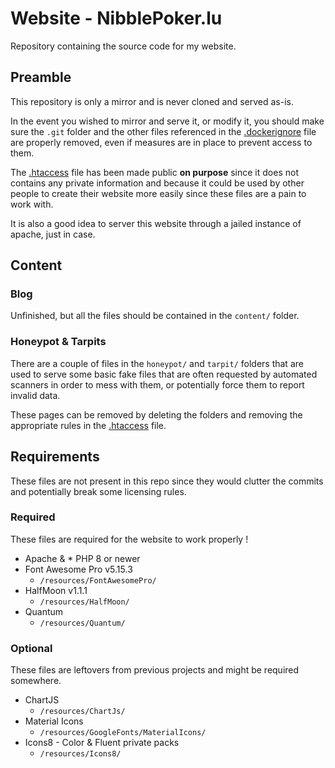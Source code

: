 # Website - NibblePoker.lu
Repository containing the source code for my website.

## Preamble
This repository is only a mirror and is never cloned and served as-is.

In the event you wished to mirror and serve it, or modify it, you should make sure
the `.git` folder and the other files referenced in the [.dockerignore](.dockerignore)
file are properly removed, even if measures are in place to prevent access to them.

The [.htaccess](.htaccess) file has been made public **on purpose** since it does not contains any
private information and because it could be used by other people to create their website more easily
since these files are a pain to work with.

It is also a good idea to server this website through a jailed instance of apache, just in case.

## Content
### Blog
Unfinished, but all the files should be contained in the `content/` folder.

### Honeypot & Tarpits
There are a couple of files in the `honeypot/` and `tarpit/` folders that are used
to serve some basic fake files that are often requested by automated scanners in order
to mess with them, or potentially force them to report invalid data.

These pages can be removed by deleting the folders and removing the appropriate rules in
the [.htaccess](.htaccess) file.

## Requirements
These files are not present in this repo since they 
would clutter the commits and potentially break some licensing rules.

### Required
These files are required for the website to work properly !<br>

* Apache & * PHP 8 or newer
* Font Awesome Pro v5.15.3
    * `/resources/FontAwesomePro/`
* HalfMoon v1.1.1
    * `/resources/HalfMoon/`
* Quantum
    * `/resources/Quantum/`

### Optional
These files are leftovers from previous projects and might be required somewhere.
* ChartJS
    * `/resources/ChartJs/`
* Material Icons
    * `/resources/GoogleFonts/MaterialIcons/`
* Icons8 - Color & Fluent private packs
    * `/resources/Icons8/`
